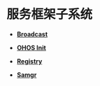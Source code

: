# 服务框架子系统<a name="ZH-CN_TOPIC_0000001054879484"></a>

-   **[Broadcast](Broadcast.md)**  

-   **[OHOS Init](OHOS-Init.md)**  

-   **[Registry](Registry.md)**  

-   **[Samgr](Samgr.md)**  


